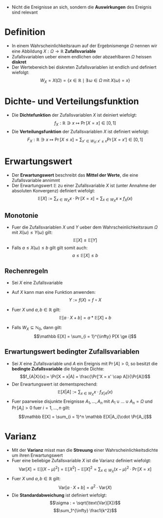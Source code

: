 - Nicht die Ereignisse an sich, sondern die **Auswirkungen** des Ereignis sind relevant
# Definition
- In einem Wahrscheinlichkeitsraum auf der Ergebnismenge $\Omega$ nennen wir eine Abbildung $X: \Omega \to \mathbb R$ **Zufallsvariable**
- Zufallsvariablen ueber einem endlichen oder abzaehlbaren $\Omega$ heissen **diskret**
- Der Wertebereich bei diskreten Zufallsvariablen ist endlich und definiert wiefolgt: 
$$W_X = X(\Omega) = \{x \in \mathbb R \mid \exists \, \omega \in \Omega \text{ mit } X(\omega) = x\}$$
# Dichte- und Verteilungsfunktion
- Die **Dichtefunktion** der Zufallsvariablen $X$ ist deiniert wiefolgt:
$$f_X: \mathbb R \ni x \mapsto \Pr[X = x] \in [0, 1]$$
- Die **Verteilungsfunktion** der Zufallsvariablen $X$ ist definiert wiefolgt: 
$$F_X: \mathbb R \ni x \mapsto \Pr[X \le x] = \sum_{x' \in W_X: \, x' \le x}\Pr[X = x'] \in [0, 1]$$
# Erwartungswert
- Der **Erwartungswert** beschreibt das **Mittel der Werte**, die eine Zufallsvariable annimmt
- Der Erwartungswert $\mathbb E$ zu einer Zufallsvariable $X$ ist (unter Annahme der absoluten Konvergenz) definiert wiefolgt: 
$$\mathbb E[X]:= \sum_{x \in W_X} x \cdot \Pr[X = x] = \sum_{x \in W_X} x \times f_X(x)$$
## Monotonie
- Fuer die Zufallsvariablen $X$ und $Y$ ueber dem Wahrscheinlichkeitsraum $\Omega$ mit $X(\omega) \le Y(\omega)$ gilt: 
$$\mathbb E [X] \le \mathbb E[Y]$$
- Falls $a \le X(\omega) \le b$ gilt gilt somit auch:
$$a \le \mathbb E[X]\le b$$
## Rechenregeln
- Sei $X$ eine Zufallsvariable
- Auf $X$ kann man eine Funktion anwenden: 
$$Y := f(X) = f \circ X$$
- Fuer $X$ und $a, b \in \mathbb R$ gilt: 
$$\mathbb E[a \cdot X + b] = a * \mathbb E[X] + b$$

- Falls $W_X \subseteq \mathbb N_0$, dann gilt: 
$$\mathbb E[X] = \sum_{i = 1}^{\infty} P[X \ge i]$$
## Erwartungswert bedingter Zufallsvariablen
- Sei $X$ eine Zufallsvariable und $A$ ein Ereignis mit $\Pr[A] >0$, so besitzt die **bedingte Zufallsvariable** die folgende Dichte:
$$f_{A|X}(x):= \Pr[X = x|A] = \frac{\Pr['X = x' \cap A]}{\Pr[A]}$$
- Der Erwartungswert ist dementsprechend: 
$$\mathbb E[X|A] := \sum_{x \in W_X}x \cdot f_{X|A}(x)$$
- Fuer paarweise disjunkte Ereignisse $A_1,...,A_n$ mit $A_1\cup ...\cup A_n = \Omega$ und $\Pr[A_i] > 0$ fuer $i = 1,...,n$ gilt: 
$$\mathbb E[X] = \sum_{i = 1}^n \mathbb E[X|A_i]\cdot \Pr[A_i]$$
# Varianz
- Mit der **Varianz** misst man die **Streuung** einer Wahrscheinlichkeitsdichte um ihren Erwartungswert
- Fuer eine beliebige Zufallsvariable $X$ ist die Varianz definiert wiefolgt: 
$$\text{Var}[X] = \mathbb E[(X - \mu)^2] = \mathbb E[X^2] - \mathbb E[X]^2 = \sum_{x \in W_X}(x - \mu)^2\cdot \Pr[X = x]$$
- Fuer $X$ und $a, b \in \mathbb R$ gilt: 
$$\text{Var}[a \cdot X + b] = a^2 \cdot \text{Var}(X)$$
- Die **Standardabweichung** ist definiert wiefolgt: 
$$\sigma : = \sqrt{\text{Var}[X]}$$
$$\sum_1^{\infty} \frac1{k^2}$$